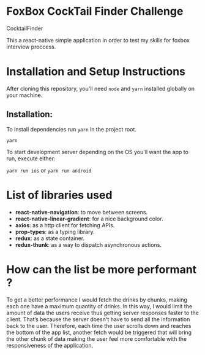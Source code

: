 # FoxBox CockTail Finder Challenge

CocktailFinder

This a react-native simple application in order to test my skills for foxbox interview proccess.


# Installation and Setup Instructions

After cloning this repository, you'll need `node` and `yarn` installed globally on your machine.  

## Installation:

To install dependencies run `yarn` in the project root.

`yarn`  

To start development server depending on the OS you'll want the app to run, execute either: 

`yarn run ios` or   `yarn run android`

# List of libraries used

* **react-native-navigation**: to move between screens.
* **react-native-linear-gradient**: for a nice background color.
* **axios**: as a http client for fetching APIs.
* **prop-types**: as a typing library.
* **redux**: as a state container.
* **redux-thunk**: as a way to dispatch asynchronous actions.


# How can the list be more performant ?

To get a better performance I would fetch the drinks by chunks, making each one have a maximum quantity of drinks. In this way, I would limit the amount of data the users receive thus getting server responses faster to the client. That’s because the server doesn't have to send all the information back to the user. Therefore, each time the user scrolls down and reaches the bottom of the app list, another fetch would be triggered that will bring the other chunk of data making the user feel more comfortable with the responsiveness of the application.
